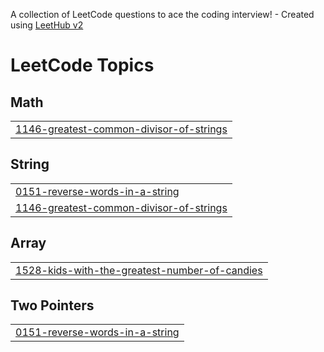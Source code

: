 A collection of LeetCode questions to ace the coding interview! - Created using [LeetHub v2](https://github.com/arunbhardwaj/LeetHub-2.0)
<!---LeetCode Topics Start-->
# LeetCode Topics
## Math
|  |
| ------- |
| [1146-greatest-common-divisor-of-strings](https://github.com/AbhikSalian/leet-grinds/tree/master/1146-greatest-common-divisor-of-strings) |
## String
|  |
| ------- |
| [0151-reverse-words-in-a-string](https://github.com/AbhikSalian/leet-grinds/tree/master/0151-reverse-words-in-a-string) |
| [1146-greatest-common-divisor-of-strings](https://github.com/AbhikSalian/leet-grinds/tree/master/1146-greatest-common-divisor-of-strings) |
## Array
|  |
| ------- |
| [1528-kids-with-the-greatest-number-of-candies](https://github.com/AbhikSalian/leet-grinds/tree/master/1528-kids-with-the-greatest-number-of-candies) |
## Two Pointers
|  |
| ------- |
| [0151-reverse-words-in-a-string](https://github.com/AbhikSalian/leet-grinds/tree/master/0151-reverse-words-in-a-string) |
<!---LeetCode Topics End-->